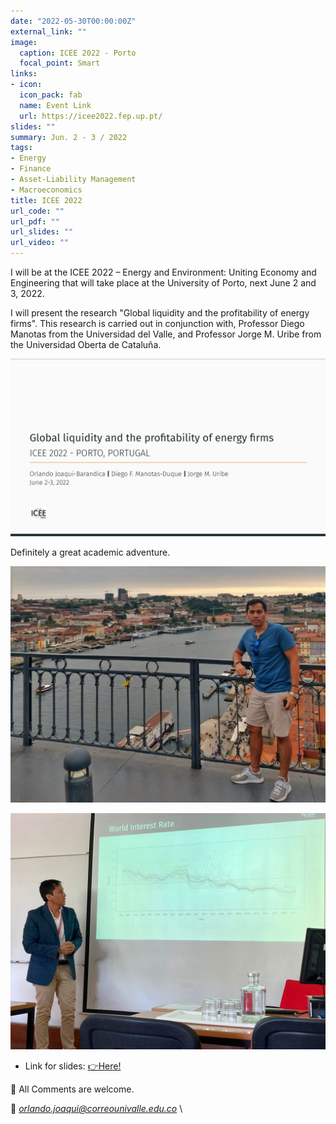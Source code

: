 ```yaml
---
date: "2022-05-30T00:00:00Z"
external_link: ""
image:
  caption: ICEE 2022 - Porto
  focal_point: Smart
links:
- icon: 
  icon_pack: fab
  name: Event Link
  url: https://icee2022.fep.up.pt/
slides: ""
summary: Jun. 2 - 3 / 2022
tags:
- Energy
- Finance
- Asset-Liability Management
- Macroeconomics
title: ICEE 2022
url_code: ""
url_pdf: ""
url_slides: ""
url_video: ""
---
```



I will be at the ICEE 2022 – Energy and Environment: Uniting Economy and Engineering that will take place at the University of Porto, next June 2 and 3, 2022.

I will present the research "Global liquidity and the profitability of energy firms". This research is carried out in conjunction with, Professor Diego Manotas from the Universidad del Valle, and Professor Jorge M. Uribe from the Universidad Oberta de Cataluña.


![png](./porto2.png)


Definitely a great academic adventure.


![png](./porto.png)

![png](./porto3.png)


* Link for slides: [👉Here!](https://juniorjb5.github.io/ICEE2022/Presentation_ICEE_2022.html#1)


👋 All Comments are welcome. 

📩 *orlando.joaqui@correounivalle.edu.co* \








